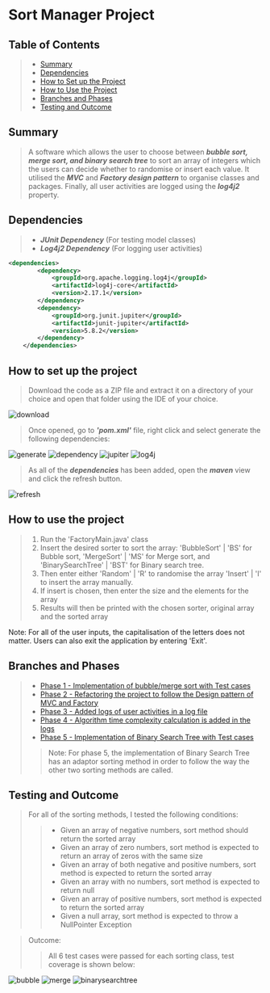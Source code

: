 # Sort Manager Project

## Table of Contents
> - [Summary](#Summary)
> - [Dependencies](#Dependencies)
> - [How to Set up the Project](#How-to-set-up-the-project)
> - [How to Use the Project](#How-to-use-the-project)
> - [Branches and Phases](#Branches-and-Phases)
> - [Testing and Outcome](#Testing-and-Outcome)

## Summary
> A software which allows the user to choose between ***bubble sort,
merge sort, and binary search tree*** to sort an array of integers which the 
users can decide whether to randomise or insert each value. It utilised the ***MVC*** 
and ***Factory design pattern*** to organise classes and packages. Finally, all 
user activities are logged using the ***log4j2*** property.

## Dependencies
> - ***JUnit Dependency*** (For testing model classes)
> - ***Log4j2 Dependency*** (For logging user activities)
```xml
<dependencies>
        <dependency>
            <groupId>org.apache.logging.log4j</groupId>
            <artifactId>log4j-core</artifactId>
            <version>2.17.1</version>
        </dependency>
        <dependency>
            <groupId>org.junit.jupiter</groupId>
            <artifactId>junit-jupiter</artifactId>
            <version>5.8.2</version>
        </dependency>
    </dependencies>
```

## How to set up the project
> Download the code as a ZIP file and extract it on a directory of your choice 
and open that folder using the IDE of your choice.

![download](https://cdn.discordapp.com/attachments/881969703017386034/938889540482002944/unknown.png)

> Once opened, go to ***'pom.xml'*** file, right click and select generate
the following dependencies:

![generate](https://cdn.discordapp.com/attachments/881969703017386034/938890401828446308/unknown.png)
![dependency](https://cdn.discordapp.com/attachments/881969703017386034/938892345863209031/unknown.png)
![jupiter](https://cdn.discordapp.com/attachments/881969703017386034/938892805844107305/unknown.png)
![log4j](https://cdn.discordapp.com/attachments/881969703017386034/938893331805663342/unknown.png)

> As all of the ***dependencies*** has been added, open the ***maven*** view 
and click the refresh button.

![refresh](https://cdn.discordapp.com/attachments/881969703017386034/938893844383141938/unknown.png)

## How to use the project
> 1. Run the 'FactoryMain.java' class
> 2. Insert the desired sorter to sort the array:
'BubbleSort' | 'BS' for Bubble sort, 
'MergeSort' | 'MS' for Merge sort,
and 'BinarySearchTree' | 'BST' for Binary search tree.
> 3. Then enter either 'Random' | 'R' to randomise the array 
'Insert' | 'I' to insert the array manually.
> 4. If insert is chosen, then enter the size and the elements for the array
> 5. Results will then be printed with the chosen sorter, original array and the sorted array

Note: For all of the user inputs, the capitalisation of the letters does not matter.
Users can also exit the application by entering 'Exit'.

## Branches and Phases
> - [Phase 1 - Implementation of bubble/merge sort with Test cases](https://github.com/DalePBernardo/SortManagerProject/tree/main/src/main/java/com/spartaglobal/sortmanager/model)
> - [Phase 2 - Refactoring the project to follow the Design pattern of MVC and Factory](https://github.com/DalePBernardo/SortManagerProject/blob/main/src/main/java/com/spartaglobal/sortmanager/view/FactoryMain.java)
> - [Phase 3 - Added logs of user activities in a log file](https://github.com/DalePBernardo/SortManagerProject/blob/main/src/main/java/com/spartaglobal/sortmanager/controller/SorterController.java)
> - [Phase 4 - Algorithm time complexity calculation is added in the logs](https://github.com/DalePBernardo/SortManagerProject/blob/main/src/main/java/com/spartaglobal/sortmanager/view/SorterView.java)
> - [Phase 5 - Implementation of Binary Search Tree with Test cases](https://github.com/DalePBernardo/SortManagerProject/blob/main/src/main/java/com/spartaglobal/sortmanager/model/BinarySearchTree.java)
>> Note: For phase 5, the implementation of Binary Search Tree has an adaptor sorting method
>> in order to follow the way the other two sorting methods are called.

## Testing and Outcome
> For all of the sorting methods, I tested the following conditions:
>> - Given an array of negative numbers, sort method should return the sorted array
>> - Given an array of zero numbers, sort method is expected to return an array of zeros with the same size
>> - Given an array of both negative and positive numbers, sort method is expected to return the sorted array
>> - Given an array with no numbers, sort method is expected to return null
>> - Given an array of positive numbers, sort method is expected to return the sorted array
>> - Given a null array, sort method is expected to throw a NullPointer Exception

> Outcome:
>> All 6 test cases were passed for each sorting class, 
>> test coverage is shown below:

![bubble](https://cdn.discordapp.com/attachments/881969703017386034/938900402185850900/unknown.png)
![merge](https://cdn.discordapp.com/attachments/881969703017386034/938900796450418718/unknown.png)
![binarysearchtree](https://cdn.discordapp.com/attachments/881969703017386034/938899701556736110/unknown.png)